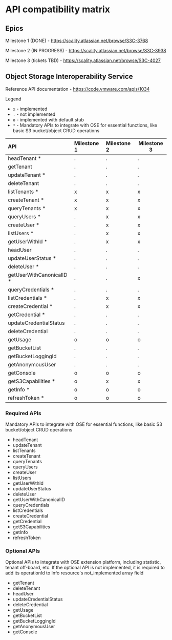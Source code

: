 # API compatibility matrix

## Epics

Milestone 1 (DONE) - <https://scality.atlassian.net/browse/S3C-3768>

Milestone 2 (IN PROGRESS) - <https://scality.atlassian.net/browse/S3C-3938>

Milestone 3 (tickets TBD) - <https://scality.atlassian.net/browse/S3C-4027>

## Object Storage Interoperability Service

Reference API documentation - <https://code.vmware.com/apis/1034>

Legend

* `x` - implemented
* `.` - not implemented
* `o` - implemented with default stub
* `*` - Mandatory APIs to integrate with OSE for essential functions, like basic S3 bucket/object CRUD operations

| API  | Milestone 1 | Milestone 2 | Milestone 3 |
|:-----|:------------|:------------|-------------|
| headTenant * | . | . | . |
| getTenant | . | . | . |
| updateTenant * | . | . | . |
| deleteTenant | . | . | . |
| listTenants * | x | x | x |
| createTenant * | x | x | x |
| queryTenants * | x | x | x |
| queryUsers * | . | x | x |
| createUser * | . | x | x |
| listUsers * | . | x | x |
| getUserWithId * | . | x | x |
| headUser | . | . | . |
| updateUserStatus * | . | . | . |
| deleteUser * | . | . | . |
| getUserWithCanonicalID * | . | . | x |
| queryCredentials * | . | . | . |
| listCredentials * | . | x | x |
| createCredential * | . | x | x |
| getCredential * | . | . | . |
| updateCredentialStatus | . | . | . |
| deleteCredential | . | . | . |
| getUsage | o | o | o |
| getBucketList | . | . | . |
| getBucketLoggingId | . | . | . |
| getAnonymousUser | . | . | . |
| getConsole | o | o | o |
| getS3Capabilities * | o | x | x |
| getInfo * | o | o | o |
| refreshToken *  | o | o | o |

### Required APIs

Mandatory APIs to integrate with OSE for essential functions, like basic S3 bucket/object CRUD operations

* headTenant
* updateTenant
* listTenants
* createTenant
* queryTenants
* queryUsers
* createUser
* listUsers
* getUserWithId
* updateUserStatus
* deleteUser
* getUserWithCanonicalID
* queryCredentials
* listCredentials
* createCredential
* getCredential
* getS3Capabilities
* getInfo
* refreshToken

### Optional APIs

Optional APIs to integrate with OSE extension platform, including statistic, tenant off-board, etc. If the optional API is not implemented, it is required to add its operationId to Info resource's not_implemented array field

* getTenant
* deleteTenant
* headUser
* updateCredentialStatus
* deleteCredential
* getUsage
* getBucketList
* getBucketLoggingId
* getAnonymousUser
* getConsole
